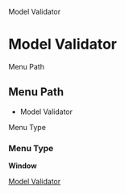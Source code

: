 
Model Validator
# Model Validator



Menu Path
## Menu Path



- Model Validator

Menu Type
### Menu Type

**Window**


[Model Validator](../../window-model-validator.md)